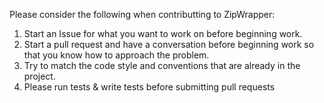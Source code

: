 Please consider the following when contributting to ZipWrapper:

1. Start an Issue for what you want to work on before beginning work.
2. Start a pull request and have a conversation before beginning work so that you know how to approach the problem.
3. Try to match the code style and conventions that are already in the project.
4. Please run tests & write tests before submitting pull requests
